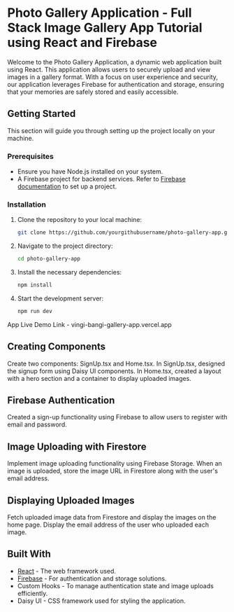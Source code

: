 # Photo Gallery Application - Full Stack Image Gallery App Tutorial using React and Firebase

Welcome to the Photo Gallery Application, a dynamic web application built using React. This application allows users to securely upload and view images in a gallery format. With a focus on user experience and security, our application leverages Firebase for authentication and storage, ensuring that your memories are safely stored and easily accessible.

## Getting Started

This section will guide you through setting up the project locally on your machine.

### Prerequisites

- Ensure you have Node.js installed on your system.
- A Firebase project for backend services. Refer to [Firebase documentation](https://firebase.google.com/docs/web/setup) to set up a project.

### Installation

1. Clone the repository to your local machine:
   ```bash
   git clone https://github.com/yourgithubusername/photo-gallery-app.git
   ```

2. Navigate to the project directory:
   ```bash
   cd photo-gallery-app
   ```

3. Install the necessary dependencies:
   ```bash
   npm install
   ```


4. Start the development server:
   ```bash
   npm run dev
   ```

App Live Demo Link - vingi-bangi-gallery-app.vercel.app

## Creating Components

Create two components: SignUp.tsx and Home.tsx.
In SignUp.tsx, designed the signup form using Daisy UI components.
In Home.tsx, created a layout with a hero section and a container to display uploaded images.

## Firebase Authentication

Created a sign-up functionality using Firebase to allow users to register with email and password.

## Image Uploading with Firestore

Implement image uploading functionality using Firebase Storage.
When an image is uploaded, store the image URL in Firestore along with the user's email address.

## Displaying Uploaded Images
Fetch uploaded image data from Firestore and display the images on the home page.
Display the email address of the user who uploaded each image.

## Built With

- [React](https://reactjs.org/) - The web framework used.
- [Firebase](https://firebase.google.com/) - For authentication and storage solutions.
- Custom Hooks - To manage authentication state and image uploads efficiently.
- Daisy UI - CSS framework used for styling the application.

  
